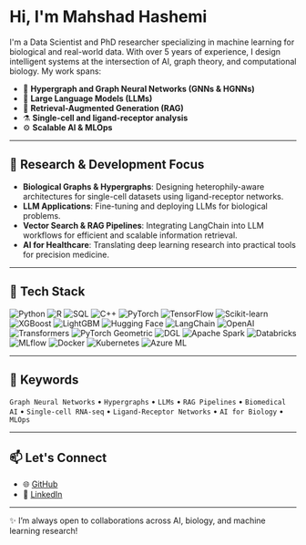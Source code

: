 
# Hi, I'm Mahshad Hashemi

I'm a Data Scientist and PhD researcher specializing in machine learning for biological and real-world data. With over 5 years of experience, I design intelligent systems at the intersection of AI, graph theory, and computational biology. My work spans:

- 🧬 **Hypergraph and Graph Neural Networks (GNNs & HGNNs)** 
- 🧠 **Large Language Models (LLMs)** 
- 🔎 **Retrieval-Augmented Generation (RAG)** 
- ⚗️ **Single-cell and ligand-receptor analysis** 
- ⚙️ **Scalable AI & MLOps**
---

## 🌱 Research & Development Focus

- **Biological Graphs & Hypergraphs**: Designing heterophily-aware architectures for single-cell datasets using ligand-receptor networks.
- **LLM Applications**: Fine-tuning and deploying LLMs for biological problems.
- **Vector Search & RAG Pipelines**: Integrating LangChain into LLM workflows for efficient and scalable information retrieval.
- **AI for Healthcare**: Translating deep learning research into practical tools for precision medicine.

---

## 🔧 Tech Stack
![Python](https://img.shields.io/badge/Python-3776AB?style=flat&logo=python&logoColor=white)
![R](https://img.shields.io/badge/R-276DC3?style=flat&logo=r&logoColor=white)
![SQL](https://img.shields.io/badge/SQL-4479A1?style=flat&logo=postgresql&logoColor=white)
![C++](https://img.shields.io/badge/C++-00599C?style=flat&logo=cplusplus&logoColor=white)
![PyTorch](https://img.shields.io/badge/PyTorch-EE4C2C?style=flat&logo=pytorch&logoColor=white)
![TensorFlow](https://img.shields.io/badge/TensorFlow-FF6F00?style=flat&logo=tensorflow&logoColor=white)
![Scikit-learn](https://img.shields.io/badge/Scikit--learn-F7931E?style=flat&logo=scikit-learn&logoColor=white)
![XGBoost](https://img.shields.io/badge/XGBoost-004481?style=flat&logo=xgboost&logoColor=white)
![LightGBM](https://img.shields.io/badge/LightGBM-141414?style=flat&logo=leaflet&logoColor=green)
![Hugging Face](https://img.shields.io/badge/HuggingFace-FCC72C?style=flat&logo=huggingface&logoColor=black)
![LangChain](https://img.shields.io/badge/LangChain-000000?style=flat)
![OpenAI](https://img.shields.io/badge/OpenAI-412991?style=flat&logo=openai&logoColor=white)
![Transformers](https://img.shields.io/badge/Transformers-huggingface?style=flat&logo=huggingface)
![PyTorch Geometric](https://img.shields.io/badge/PyTorch%20Geometric-EE4C2C?style=flat)
![DGL](https://img.shields.io/badge/DGL-0a0a0a?style=flat)
![Apache Spark](https://img.shields.io/badge/Apache%20Spark-E25A1C?style=flat&logo=apachespark&logoColor=white)
![Databricks](https://img.shields.io/badge/Databricks-E0201C?style=flat)
![MLflow](https://img.shields.io/badge/MLflow-0194E2?style=flat)
![Docker](https://img.shields.io/badge/Docker-2496ED?style=flat&logo=docker&logoColor=white)
![Kubernetes](https://img.shields.io/badge/Kubernetes-326CE5?style=flat&logo=kubernetes&logoColor=white)
![Azure ML](https://img.shields.io/badge/Azure-0078D4?style=flat&logo=microsoftazure)


---

## 🧠 Keywords

`Graph Neural Networks` • `Hypergraphs` • `LLMs` • `RAG Pipelines` • `Biomedical AI` • `Single-cell RNA-seq` • `Ligand-Receptor Networks` • `AI for Biology` • `MLOps` 

---

## 📫 Let's Connect

- 🌐 [GitHub](https://github.com/MahshadHashemi)
- 💼 [LinkedIn](https://www.linkedin.com/in/mahshad-hashemi-852488181/)

---

✨ I’m always open to collaborations across AI, biology, and machine learning research!
